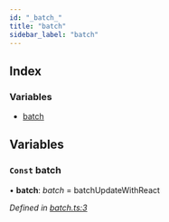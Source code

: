 ```yaml
---
id: "_batch_"
title: "batch"
sidebar_label: "batch"
---
```


## Index

### Variables

* [batch](_batch_.md#const-batch)

## Variables

### `Const` batch

• **batch**: *batch* = batchUpdateWithReact

*Defined in [batch.ts:3](https://github.com/unadlib/reactant/blob/25feacb/packages/reactant/src/batch.ts#L3)*
